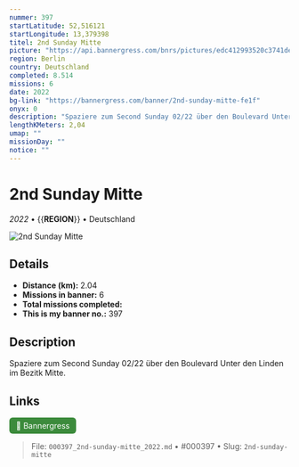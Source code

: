 ```yaml
---
nummer: 397
startLatitude: 52,516121
startLongitude: 13,379398
titel: 2nd Sunday Mitte
picture: "https://api.bannergress.com/bnrs/pictures/edc412993520c3741de81742a59f4e3f"
region: Berlin
country: Deutschland
completed: 8.514
missions: 6
date: 2022
bg-link: "https://bannergress.com/banner/2nd-sunday-mitte-fe1f"
onyx: 0
description: "Spaziere zum Second Sunday 02/22 über den Boulevard Unter den Linden im Bezitk Mitte."
lengthKMeters: 2,04
umap: ""
missionDay: ""
notice: ""
---
```

# 2nd Sunday Mitte

*2022* • {{__REGION__}} • Deutschland

![2nd Sunday Mitte](https://api.bannergress.com/bnrs/pictures/edc412993520c3741de81742a59f4e3f)



## Details
- **Distance (km):** 2.04
- **Missions in banner:** 6
- **Total missions completed:** 
- **This is my banner no.:** 397



## Description
Spaziere zum Second Sunday 02/22 über den Boulevard Unter den Linden im Bezitk Mitte.



## Links
<a href="https://bannergress.com/banner/2nd-sunday-mitte-fe1f" target="_blank" style="display:inline-block;margin-right:8px;padding:6px 12px;background:#3c8b3c;color:#fff;text-decoration:none;border-radius:6px;">🔗 Bannergress</a>



> File: `000397_2nd-sunday-mitte_2022.md` • #000397 • Slug: `2nd-sunday-mitte`
